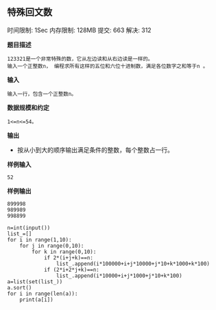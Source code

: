 ## 特殊回文数

时间限制: 1Sec 内存限制: 128MB 提交: 663 解决: 312

**题目描述**

```
123321是一个非常特殊的数，它从左边读和从右边读是一样的。
输入一个正整数n， 编程求所有这样的五位和六位十进制数，满足各位数字之和等于n 。

```

**输入**

```
输入一行，包含一个正整数n。
```

**数据规模和约定**

```
1<=n<=54。
```

**输出**

- 按从小到大的顺序输出满足条件的整数，每个整数占一行。

**样例输入**

```
52
```

**样例输出**

```
899998
989989
998899
```


```
n=int(input())          
list_=[]
for i in range(1,10):
    for j in range(0,10):
        for k in range(0,10):
            if 2*(i+j+k)==n:
                list_.append(i*100000+i+j*10000+j*10+k*1000+k*100)
            if (2*i+2*j+k)==n:
                list_.append(i*10000+i+j*1000+j*10+k*100)
a=list(set(list_))
a.sort()
for i in range(len(a)):
    print(a[i])
```

